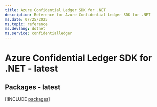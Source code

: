 ```yaml
---
title: Azure Confidential Ledger SDK for .NET
description: Reference for Azure Confidential Ledger SDK for .NET
ms.date: 07/25/2025
ms.topic: reference
ms.devlang: dotnet
ms.service: confidentialledger
---
```

# Azure Confidential Ledger SDK for .NET - latest
## Packages - latest
[!INCLUDE [packages](confidential-ledger-index.md)]